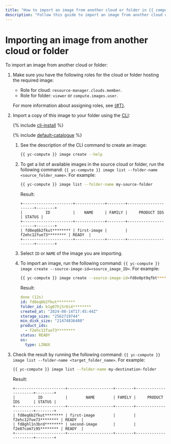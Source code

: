 ```yaml
---
title: "How to import an image from another cloud or folder in {{ compute-full-name }}"
description: "Follow this guide to import an image from another cloud or folder."
---
```


# Importing an image from another cloud or folder

To import an image from another cloud or folder:

  1. Make sure you have the following roles for the cloud or folder hosting the required image:

     * Role for cloud: `resource-manager.clouds.member`.
     * Role for folder: `viewer` or `compute.images.user`.

     For more information about assigning roles, see [{#T}](../../../iam/operations/roles/grant.md).

  1. Import a copy of this image to your folder using the [CLI](../../../cli/):

     {% include [cli-install](../../../_includes/cli-install.md) %}

     {% include [default-catalogue](../../../_includes/default-catalogue.md) %}

     1. See the description of the CLI command to create an image:

        ```bash
        {{ yc-compute }} image create --help
        ```

     1. To get a list of available images in the source cloud or folder, run the following command: `{{ yc-compute }} image list --folder-name <source_folder_name>`. For example:

        ```bash
        {{ yc-compute }} image list --folder-name my-source-folder
        ```

        Result:

        ```text
        +----------------------+-------------+--------+----------------------+--------+
        |          ID          |    NAME     | FAMILY |     PRODUCT IDS      | STATUS |
        +----------------------+-------------+--------+----------------------+--------+
        | fd8eq6b2fkut******** | first-image |        | f2ehc12fue73******** | READY  |
        +----------------------+-------------+--------+----------------------+--------+
        ```

     1. Select `ID` or `NAME` of the image you are importing.

     1. To import an image, run the following command: `{{ yc-compute }} image create --source-image-id=<source_image_ID>`. For example:

        ```bash
        {{ yc-compute }} image create --source-image-id=fd8o0pt9qfbt********
        ```

        Result:

        ```yaml
        done (12s)
        id: fd8eq6b2fkut********
        folder_id: b1g07hj5r6i4********
        created_at: "2024-08-14T17:45:44Z"
        storage_size: "2562719744"
        min_disk_size: "21474836480"
        product_ids:
          - f2ehc12fue73********
        status: READY
        os:
          type: LINUX
        ```

   1. Check the result by running the following command: `{{ yc-compute }} image list --folder-name <target_folder_name>`. For example:

      ```bash
      {{ yc-compute }} image list --folder-name my-destination-folder
      ```

      Result:

      ```text
      +----------------------+--------------------+--------+----------------------+--------+
      |          ID          |        NAME        | FAMILY |     PRODUCT IDS      | STATUS |
      +----------------------+--------------------+--------+----------------------+--------+
      | fd8eq6b2fkut******** | first-image        |        | f2ehc12fue73******** | READY  |
      | fd8ghl1n3brd******** | second-image       |        | f2e87com7i95******** | READY  |
      +----------------------+--------------------+--------+----------------------+--------+
      ```